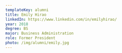 ```yaml
---
templateKey: alumni
title: Emily Hirao
linkedIn: https://www.linkedin.com/in/emilyhirao/
year: 2018
degree: BS
major: Business Administration
role: Former President
photo: /img/alumni/emily.jpg
---
```

